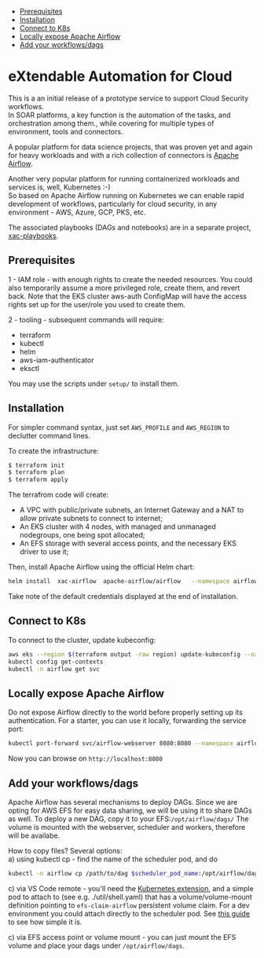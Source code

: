 
- [Prerequisites](#prerequisites)
- [Installation](#installation)
- [Connect to K8s](#connect-to-k8s)
- [Locally expose Apache Airflow](#locally-expose-apache-airflow)
- [Add your workflows/dags](#add-your-workflowsdags)


# eXtendable Automation for Cloud <!-- omit in toc -->
This is a an initial release of a prototype service to support Cloud Security workflows.  
In SOAR platforms, a key function is the automation of the tasks, and orchestration among them., while covering for multiple types of environment, tools and connectors.

A popular platform for data science projects, that was proven yet and again for heavy workloads and with a rich collection of connectors is [Apache Airflow](https://airflow.apache.org/).

Another very popular platform for running containerized workloads and services is, well, Kubernetes :-)  
So based on Apache Airflow running on Kubernetes we can enable rapid development of workflows, particularly for cloud security, in any environment - AWS, Azure, GCP, PKS, etc. 

The associated playbooks (DAGs and notebooks) are in a separate project, [xac-playbooks](https://github.com/xmindtech/xac-playbooks).

## Prerequisites
1 - IAM role - with enough rights to create the needed resources.
You could also temporarily assume a more privileged role, create them, and revert back.
Note that the EKS cluster aws-auth ConfigMap will have the access rights set up for the user/role you used to create them.

2 - tooling - subsequent commands will require:
* terraform
* kubectl
* helm
* aws-iam-authenticator
* eksctl
  
You may use the scripts under `setup/` to install them.
  
## Installation
For simpler command syntax, just set `AWS_PROFILE` and `AWS_REGION` to declutter command lines.

To create the infrastructure:
```bash
$ terraform init
$ terraform plan
$ terraform apply
```

The terrafrom code will create:
* A VPC with public/private subnets, an Internet Gateway and a NAT to allow private subnets to connect to internet;
* An EKS cluster with 4 nodes, with managed and unmanaged nodegroups, one being spot allocated;
* An EFS storage with several access points, and the necessary EKS driver to use it;

Then, install Apache Airflow using the official Helm chart:
```bash
helm install  xac-airflow  apache-airflow/airflow   --namespace airflow --version "1.6.0"   --debug --timeout 10m0s  --values ./airflow/custom-values-official.yaml
```
Take note of the default credentials displayed at the end of installation.

## Connect to K8s
To connect to the cluster, update kubeconfig:
```bash
aws eks --region $(terraform output -raw region) update-kubeconfig --name $(terraform output -raw cluster_name)
kubectl config get-contexts
kubectl -n airflow get svc
```

## Locally expose Apache Airflow
Do not expose Airflow directly to the world before properly setting up its authentication.
For a starter, you can use it locally, forwarding the service port:
```bash
kubectl port-forward svc/airflow-webserver 8080:8080 --namespace airflow
```
Now you can browse on `http://localhost:8080`

## Add your workflows/dags
Apache Airflow has several mechanisms to deploy DAGs. 
Since we are opting for AWS EFS for easy data sharing, we will be using it to share DAGs as well.
To deploy a new DAG, copy it to your EFS:`/opt/airflow/dags/`
The volume is mounted with the webserver, scheduler and workers, therefore will be availabe.

How to copy files? Several options:  
a) using kubectl cp - find the name of the scheduler pod, and do 
```bash
kubectl -n airflow cp /path/to/dag $scheduler_pod_name:/opt/airflow/dags/
```
c) via VS Code remote - you'll need the [Kubernetes extension](https://marketplace.visualstudio.com/items?itemName=ms-kubernetes-tools.vscode-kubernetes-tools), and a simple pod to attach to (see e.g. ./util/shell.yaml) that has a volume/volume-mount definition pointing to `efs-claim-airflow` persistent volume claim. For a dev environment you could attach directly to the scheduler pod. See [this guide](https://code.visualstudio.com/docs/remote/attach-container) to see how simple it is.

c) via EFS access point or volume mount - you can just mount the EFS volume and place your dags under `/opt/airflow/dags`. 
